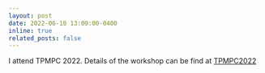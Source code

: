 ```yaml
---
layout: post
date: 2022-06-10 13:00:00-0400
inline: true
related_posts: false
---
```


I attend TPMPC 2022. Details of the workshop can be find at <a href='https://www.multipartycomputation.com/tpmpc-2022'>TPMPC2022</a>
